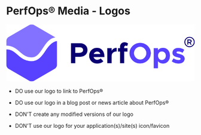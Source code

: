 # PerfOps® Media - Logos 

![](default/PerfOps_logo_default.png)

* DO use our logo to link to PerfOps®

* DO use our logo in a blog post or news article about PerfOps®

* DON'T create any modified versions of our logo

* DON'T use our logo for your application(s)/site(s) icon/favicon
